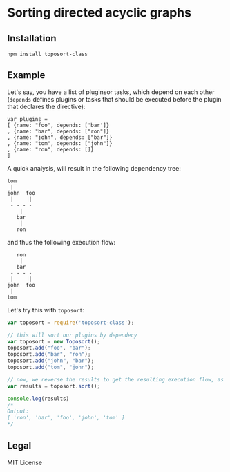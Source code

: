 # Sorting directed acyclic graphs

## Installation
`npm install toposort-class`

## Example
Let's say, you have a list of pluginsor tasks, which depend on each other (`depends` defines plugins or tasks that should be executed before the plugin that declares the directive):

```
var plugins =
[ {name: "foo", depends: ['bar']}
, {name: "bar", depends: ["ron"]}
, {name: "john", depends: ["bar"]}
, {name: "tom", depends: ["john"]}
, {name: "ron", depends: []}
]
```

A quick analysis, will result in the following dependency tree:

```
tom
 |
john  foo
 |     |
 - - - - 
    |
   bar
    |
   ron
```

and thus the following execution flow:

```
   ron
    |
   bar
 - - - - 
 |     |
john  foo
 |
tom
```

Let's try this with `toposort`:

```js
var toposort = require('toposort-class');

// this will sort our plugins by dependecy
var toposort = new Toposort();
toposort.add("foo", "bar");
toposort.add("bar", "ron");
toposort.add("john", "bar");
toposort.add("tom", "john");

// now, we reverse the results to get the resulting execution flow, as above
var results = toposort.sort();

console.log(results)
/*
Output:
[ 'ron', 'bar', 'foo', 'john', 'tom' ]
*/
```

## Legal
MIT License